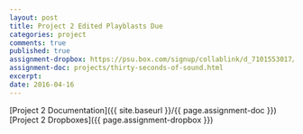 ```yaml
---
layout: post
title: Project 2 Edited Playblasts Due
categories: project
comments: true
published: true
assignment-dropbox: https://psu.box.com/signup/collablink/d_7101553017/386ea38d09c2b
assignment-doc: projects/thirty-seconds-of-sound.html
excerpt: 
date: 2016-04-16
---
```


[Project 2 Documentation]({{ site.baseurl }}/{{ page.assignment-doc }})  
[Project 2 Dropboxes]({{ page.assignment-dropbox }})
